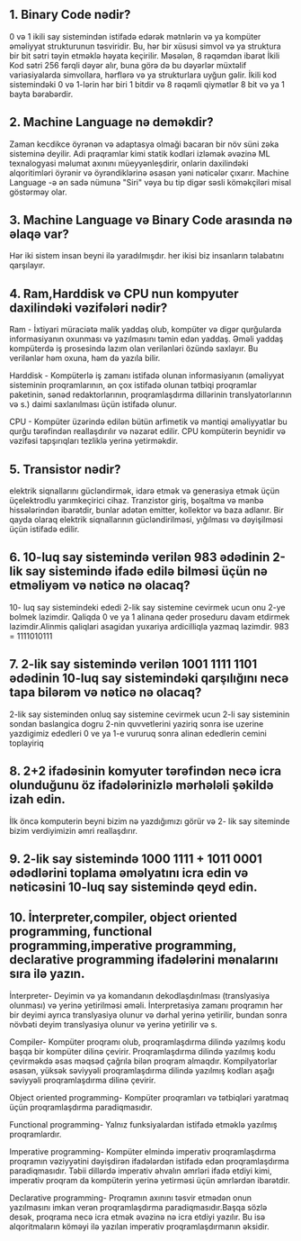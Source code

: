 ## 1. Binary Code nədir?
0 və 1 ikili say sistemindən istifadə edərək mətnlərin və ya kompüter əməliyyat strukturunun təsviridir. Bu, hər bir xüsusi simvol və ya struktura bir bit sətri təyin etməklə həyata keçirilir. Məsələn, 8 rəqəmdən ibarət İkili Kod sətri 256 fərqli dəyər alır, buna görə də bu dəyərlər müxtəlif variasiyalarda simvollara, hərflərə və ya strukturlara uyğun gəlir. İkili kod sistemindəki 0 və 1-lərin hər biri 1 bitdir və 8 rəqəmli qiymətlər 8 bit və ya 1 bayta bərabərdir.

## 2. Machine Language nə deməkdir?
Zaman kecdikce öyrənən və adaptasya olmaği bacaran bir növ süni zəka sisteminə deyilir. Adi praqramlar kimi statik kodlari izləmək əvəzinə ML texnalogyasi məlumat axınını müeyyənleşdirir, onlarin daxilindəki alqoritimləri öyrənir və öyrəndiklərinə əsasən yəni nəticələr çıxarır. Machine Language -ə ən sadə nümunə "Siri" vəya bu tip digər səsli köməkçiləri misal göstərməy olar.

## 3. Machine Language və Binary Code arasında nə əlaqə var?
Hər iki sistem insan beyni ilə yaradılmışdır. her ikisi biz insanların təlabatını qarşılayır.

## 4. Ram,Harddisk və CPU nun kompyuter daxilindəki vəzifələri nədir?
Ram - İxtiyari müraciətə malik yaddaş olub, kompüter və digər qurğularda informasiyanın oxunması və yazılmasını təmin edən yaddaş. Əməli yaddaş kompüterdə iş prosesində lazım olan verilənləri özündə saxlayır. Bu verilənlər həm oxuna, həm də yazıla bilir.

Harddisk - Kompüterlə iş zamanı istifadə olunan informasiyanın (əməliyyat sisteminin proqramlarının, ən çox istifadə olunan tətbiqi proqramlar paketinin, sənəd redaktorlarının, proqramlaşdırma dillərinin translyatorlarının və s.) daimi saxlanılması üçün istifadə olunur.

CPU - Kompüter üzərində edilən bütün arfimetik və məntiqi əməliyyatlar bu qurğu tərəfindən reallaşdırılır və nəzarət edilir. CPU kompüterin beynidir və vəzifəsi tapşırıqları tezliklə yerinə yetirməkdir.

## 5. Transistor nədir?
elektrik siqnallarını gücləndirmək, idarə etmək və generasiya etmək üçün üçelektrodlu yarımkeçirici cihaz. Tranzistor giriş, boşaltma və mənbə hissələrindən ibarətdir, bunlar adətən emitter, kollektor və baza adlanır. Bir qayda olaraq elektrik siqnallarının gücləndirilməsi, yığılması və dəyişilməsi üçün istifadə edilir.

## 6. 10-luq say sistemində verilən 983 ədədinin 2-lik say sistemində ifadə edilə bilməsi üçün nə etməliyəm və nəticə nə olacaq?
10- luq say sistemindeki ededi 2-lik say sistemine cevirmek ucun onu 2-ye bolmek lazimdir. Qaliqda 0 ve ya 1 alinana qeder proseduru davam etdirmek lazimdir.Alinmis qaliqlari asagidan yuxariya ardicilliqla yazmaq lazimdir.   983 = 1111010111

## 7. 2-lik say sistemində verilən 1001 1111 1101 ədədinin 10-luq say sistemindəki qarşılığını necə tapa bilərəm və nəticə nə olacaq?
2-lik say sisteminden onluq say sistemine cevirmek ucun 2-li say sisteminin  sondan baslangica dogru 2-nin quvvetlerini yaziriq sonra ise uzerine yazdigimiz ededleri 0 ve ya 1-e vururuq sonra alinan ededlerin cemini toplayiriq



## 8. 2+2 ifadəsinin komyuter tərəfindən necə icra olunduğunu öz ifadələrinizlə mərhələli şəkildə izah edin.
İlk öncə komputerin beyni bizim nə yazdığımızı görür və 2- lik say siteminde bizim verdiyimizin əmri reallaşdırır.


## 9. 2-lik say sistemində 1000 1111 + 1011 0001 ədədlərini toplama əməlyatını icra edin və nəticəsini 10-luq say sistemində qeyd edin.


## 10. İnterpreter,compiler, object oriented programming, functional programming,imperative programming, declarative programming ifadələrini mənalarını sıra ilə yazın.
İnterpreter- Deyimin və ya komandanın dekodlaşdırılması (translyasiya olunması) və yerinə yetirilməsi əməli. İnterpretasiya zamanı proqramın hər bir deyimi ayrıca translyasiya olunur və dərhal yerinə yetirilir, bundan sonra növbəti deyim translyasiya olunur və yerinə yetirilir və s.

Compiler- Kompüter proqramı olub, proqramlaşdırma dilində yazılmış kodu başqa bir kompüter dilinə çevirir. Proqramlaşdırma dilində yazılmış kodu çevirməkdə əsas məqsəd çağrıla bilən proqram almaqdır. Kompilyatorlar əsasən, yüksək səviyyəli proqramlaşdırma dilində yazılmış kodları aşağı səviyyəli proqramlaşdırma dilinə çevirir.

Object oriented programming- Kompüter proqramları və tətbiqləri yaratmaq üçün proqramlaşdırma paradiqmasıdır.

Functional programming- Yalnız funksiyalardan istifadə etməklə yazılmış proqramlardır.

Imperative programming- Kompüter elmində imperativ proqramlaşdırma proqramın vəziyyətini dəyişdirən ifadələrdən istifadə edən proqramlaşdırma paradiqmasıdır. Təbii dillərdə imperativ əhvalın əmrləri ifadə etdiyi kimi, imperativ proqram da kompüterin yerinə yetirməsi üçün əmrlərdən ibarətdir.

Declarative programming- Proqramın axınını təsvir etmədən onun yazılmasını imkan verən proqramlaşdırma paradiqmasıdır.Başqa sözlə desək, proqrama necə icra etmək əvəzinə nə icra etdiyi yazılır. Bu isə alqoritmaların köməyi ilə yazılan imperativ proqramlaşdırmanın əksidir.